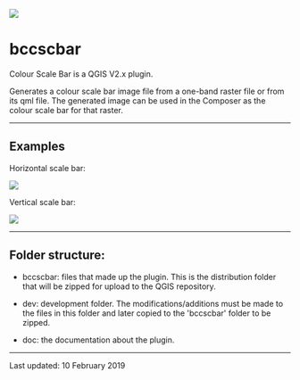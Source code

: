 <!-- bccscbar logo -->
[bccscbar_logo]: http://www.bc-consult.com/free/img/bccscbar.png

<!-- ex1 -->
[ex1]: http://www.bc-consult.com/free/img/DEM_Hscalebar.png

<!-- ex2 -->
[ex2]: http://www.bc-consult.com/free/img/DEM_Vscalebar.png

![][bccscbar_logo]
# bccscbar

Colour Scale Bar is a QGIS V2.x plugin.

Generates a colour scale bar image file from a one-band raster file or from its qml file. The generated image can be used in the Composer as the colour scale bar for that raster.

---

## Examples

Horizontal scale bar:

![][ex1]

Vertical scale bar:

![][ex2]

---

## Folder structure:

- bccscbar: files that made up the plugin. This is the distribution folder that will be zipped for upload to the QGIS repository.

- dev: development folder. The modifications/additions must be made to the files in this folder and later copied to the 'bccscbar' folder to be zipped.

- doc: the documentation about the plugin.

---

Last updated: 10 February 2019
